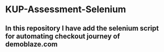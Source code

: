 # KUP-Assessment-Selenium

## In this repository I have add the selenium script for automating checkout journey of demoblaze.com
